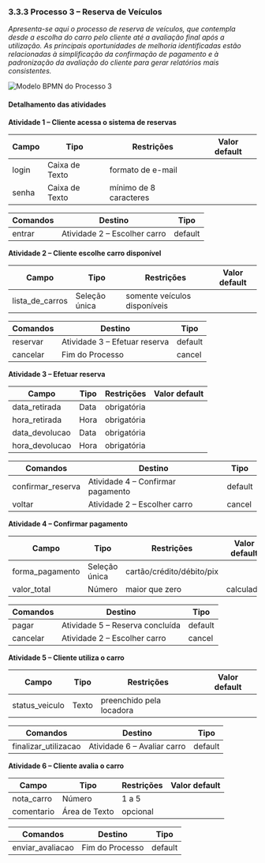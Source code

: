 ### 3.3.3 Processo 3 – Reserva de Veículos

_Apresenta-se aqui o processo de reserva de veículos, que contempla desde a escolha do carro pelo cliente até a avaliação final após a utilização. As principais oportunidades de melhoria identificadas estão relacionadas à simplificação da confirmação de pagamento e à padronização da avaliação do cliente para gerar relatórios mais consistentes._

![Modelo BPMN do Processo 3](../images/process3.png "Modelo BPMN do Processo 3.")

#### Detalhamento das atividades

**Atividade 1 – Cliente acessa o sistema de reservas**

| **Campo**       | **Tipo**         | **Restrições**         | **Valor default** |
| ---             | ---              | ---                    | ---               |
| login           | Caixa de Texto   | formato de e-mail      |                   |
| senha           | Caixa de Texto   | mínimo de 8 caracteres |                   |

| **Comandos**         | **Destino**                   | **Tipo**   |
| ---                  | ---                            | ---        |
| entrar               | Atividade 2 – Escolher carro  | default    |

**Atividade 2 – Cliente escolhe carro disponível**

| **Campo**          | **Tipo**         | **Restrições**               | **Valor default** |
| ---                | ---              | ---                          | ---               |
| lista_de_carros    | Seleção única    | somente veículos disponíveis |                   |

| **Comandos**         | **Destino**                                | **Tipo**   |
| ---                  | ---                                        | ---        |
| reservar             | Atividade 3 – Efetuar reserva              | default    |
| cancelar             | Fim do Processo                            | cancel     |

**Atividade 3 – Efetuar reserva**

| **Campo**          | **Tipo**         | **Restrições**          | **Valor default** |
| ---                | ---              | ---                     | ---               |
| data_retirada      | Data             | obrigatória             |                   |
| hora_retirada      | Hora             | obrigatória             |                   |
| data_devolucao     | Data             | obrigatória             |                   |
| hora_devolucao     | Hora             | obrigatória             |                   |

| **Comandos**         | **Destino**                       | **Tipo**   |
| ---                  | ---                               | ---        |
| confirmar_reserva    | Atividade 4 – Confirmar pagamento | default    |
| voltar               | Atividade 2 – Escolher carro      | cancel     |

**Atividade 4 – Confirmar pagamento**

| **Campo**          | **Tipo**         | **Restrições**                        | **Valor default** |
| ---                | ---              | ---                                   | ---               |
| forma_pagamento    | Seleção única    | cartão/crédito/débito/pix             |                   |
| valor_total        | Número           | maior que zero                        | calculado         |

| **Comandos**         | **Destino**                         | **Tipo**   |
| ---                  | ---                                 | ---        |
| pagar                | Atividade 5 – Reserva concluída     | default    |
| cancelar             | Atividade 2 – Escolher carro        | cancel     |

**Atividade 5 – Cliente utiliza o carro**

| **Campo**          | **Tipo**         | **Restrições**       | **Valor default** |
| ---                | ---              | ---                  | ---               |
| status_veiculo     | Texto            | preenchido pela locadora |              |

| **Comandos**         | **Destino**                         | **Tipo**   |
| ---                  | ---                                 | ---        |
| finalizar_utilizacao | Atividade 6 – Avaliar carro         | default    |

**Atividade 6 – Cliente avalia o carro**

| **Campo**          | **Tipo**         | **Restrições**       | **Valor default** |
| ---                | ---              | ---                  | ---               |
| nota_carro         | Número           | 1 a 5                |                   |
| comentario         | Área de Texto    | opcional             |                   |

| **Comandos**         | **Destino**             | **Tipo**   |
| ---                  | ---                     | ---        |
| enviar_avaliacao     | Fim do Processo         | default    |
